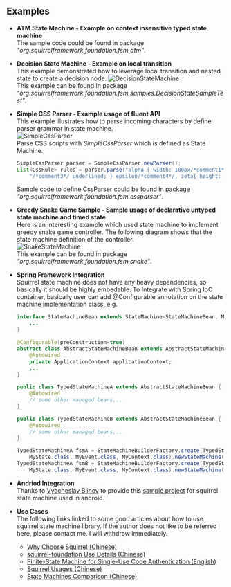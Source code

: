 Examples
---
* **ATM State Machine - Example on context insensitive typed state machine**  
The sample code could be found in package *"org.squirrelframework.foundation.fsm.atm"*.  

* **Decision State Machine - Example on local transition**  
	This example demonstrated how to leverage local transition and nested state to create a decision node.
	![DecisionStateMachine](http://hekailiang.github.io/squirrel/images/decisionfsm.png)  
	This example can be found in package *"org.squirrelframework.foundation.fsm.samples.DecisionStateSampleTest"*. 

* **Simple CSS Parser - Example usage of fluent API**  
	This example illustrates how to parse incoming characters by define parser grammar in state machine.  
	![SimpleCssParser](http://hekailiang.github.io/squirrel/images/SimpleCssParser.png)  
	Parse CSS scripts with *SimpleCssParser* which is defined as State Machine.
	```java
	SimpleCssParser parser = SimpleCssParser.newParser();
    List<CssRule> rules = parser.parse("alpha { width: 100px/*comment1*/; /*comment2*/text-decoration: " + 
    	"/*comment3*/ underlined; } epsilon/*comment4*/, zeta{ height: 34px; } ");
	```
	Sample code to define CssParser could be found in package *"org.squirrelframework.foundation.fsm.cssparser"*.

* **Greedy Snake Game Sample - Sample usage of declarative untyped state machine and timed state**  
	Here is an interesting example which used state machine to implement greedy snake game 	controller. The following diagram shows that the state machine definition of the controller.   
	![SnakeStateMachine](http://hekailiang.github.io/squirrel/images/SnakeGame.png)  
	This example can be found in package *"org.squirrelframework.foundation.fsm.snake"*. 

* **Spring Framework Integration**  
Squirrel state machine does not have any heavy dependencies, so basically it should be highly embedable. To Integrate with Spring IoC container, basically user can add @Configurable annotation on the state machine implementation class, e.g.
	```java
	interface StateMachineBean extends StateMachine<StateMachineBean, MyState, MyEvent, MyContext> {
		...
	}

	@Configurable(preConstruction=true)
	abstract class AbstractStateMachineBean extends AbstractStateMachine<StateMachineBean, MyState, MyEvent, MyContext> implements StateMachineBean {
		@Autowired
  		private ApplicationContext applicationContext;
		...
	}
	
	public class TypedStateMachineA extends AbstractStateMachineBean {
  		@Autowired
  		// some other managed beans...
	}

	public class TypedStateMachineB extends AbstractStateMachineBean {
  		@Autowired
  		// some other managed beans...
	}
	
	TypedStateMachineA fsmA = StateMachineBuilderFactory.create(TypedStateMachineA.class, 
		MyState.class, MyEvent.class, MyContext.class).newStateMachine(MyState.Initial);
	TypedStateMachineA fsmB = StateMachineBuilderFactory.create(TypedStateMachineB.class, 
		MyState.class, MyEvent.class, MyContext.class).newStateMachine(MyState.Initial);
	```  

* **Andriod Integration**   
Thanks to [Vyacheslav Blinov](https://github.com/dant3) to provide this [sample project](https://github.com/dant3/squirrel-android-example) for squirrel state machine used in android.

* **Use Cases**  
The following links linked to some good articles about how to use squirrel state machine library. If the author does not like to be referred here, please contact me. I will withdraw immediately.  
	* [Why Choose Squirrel (Chinese)](http://www.timguan.net/2017/06/19/%E7%8A%B6%E6%80%81%E6%9C%BA%E5%BC%95%E6%93%8E%E9%80%89%E5%9E%8B/)  
	* [squirrel-foundation Use Details (Chinese)](http://www.timguan.net/2017/06/21/squirrel-foundation%E7%8A%B6%E6%80%81%E6%9C%BA%E7%9A%84%E4%BD%BF%E7%94%A8%E7%BB%86%E8%8A%82/#more)   
	* [Finite-State Machine for Single-Use Code Authentication (English)](http://www.ebaytechblog.com/2016/08/30/finite-state-machine-for-single-use-code-authentication/)   
	* [Squirrel Usages (Chinese)](http://www.yangguo.info/2015/02/01/squirrel/)  
	* [State Machines Comparison (Chinese)](http://www.jianshu.com/p/3ca1ff2d7344)  
